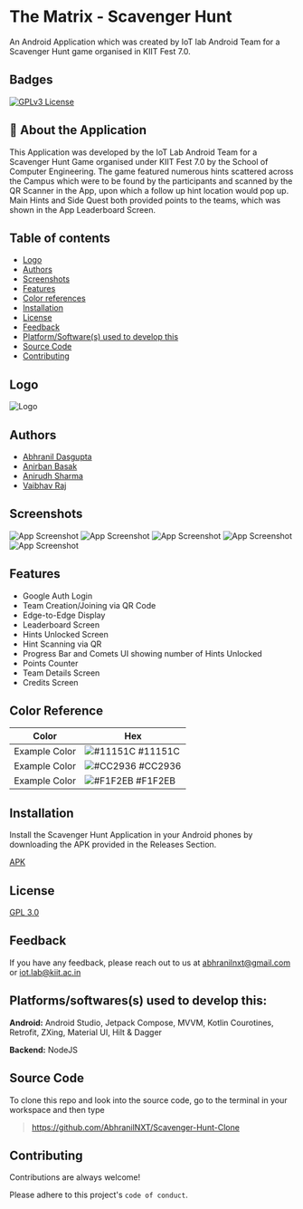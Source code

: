 # The Matrix - Scavenger Hunt

An Android Application which was created by IoT lab Android Team for a Scavenger Hunt game organised in KIIT Fest 7.0.

## Badges

[![GPLv3 License](https://img.shields.io/badge/License-GPL%20v3-yellow.svg)](https://www.gnu.org/licenses/gpl-3.0.en.html)


## 🚀 About the Application

This Application was developed by the IoT Lab Android Team for a Scavenger Hunt Game organised under KIIT Fest 7.0 by the School of Computer Engineering. The game featured numerous hints scattered across the Campus which were to be found by the participants and scanned by the QR Scanner in the App, upon which a follow up hint location would pop up. Main Hints and Side Quest both provided points to the teams, which was shown in the App Leaderboard Screen.

## Table of contents
- [Logo](https://github.com/AbhranilNXT/Scavenger-Hunt-App?tab=readme-ov-file#logo)
- [Authors](https://github.com/AbhranilNXT/Scavenger-Hunt-App?tab=readme-ov-file#authors)
- [Screenshots](https://github.com/AbhranilNXT/Scavenger-Hunt-App?tab=readme-ov-file#screenshots)
- [Features](https://github.com/AbhranilNXT/Scavenger-Hunt-App?tab=readme-ov-file#features)
- [Color references](https://github.com/AbhranilNXT/Scavenger-Hunt-App?tab=readme-ov-file#color-reference)
- [Installation](https://github.com/AbhranilNXT/Scavenger-Hunt-App?tab=readme-ov-file#installation)
- [License](https://github.com/AbhranilNXT/Scavenger-Hunt-App?tab=readme-ov-file#license)
- [Feedback](https://github.com/AbhranilNXT/Scavenger-Hunt-App?tab=readme-ov-file#feedback)
- [Platform/Software(s) used to develop this](https://github.com/AbhranilNXT/Scavenger-Hunt-App?tab=readme-ov-file#platformssoftwares-used-to-develop-this)
- [Source Code](https://github.com/AbhranilNXT/Scavenger-Hunt-App?tab=readme-ov-file#source-code)
- [Contributing](https://github.com/AbhranilNXT/Scavenger-Hunt-App?tab=readme-ov-file#contributing)


## Logo

![Logo](https://i.postimg.cc/HLM9s3Jt/ic-launcher.png)


## Authors

- [Abhranil Dasgupta](https://github.com/AbhranilNXT)
- [Anirban Basak](https://github.com/basakjeet08)
- [Anirudh Sharma](https://github.com/Minecraftian14)
- [Vaibhav Raj](https://github.com/dead8309)


## Screenshots

![App Screenshot](https://i.postimg.cc/vT9HjgDX/Screenshot-2024-03-10-133332.png)
![App Screenshot](https://i.postimg.cc/xCDZ5XD9/Screenshot-2024-03-10-133354.png)
![App Screenshot](https://i.postimg.cc/rFxNGfyR/Whats-App-Image-2024-03-10-at-13-31-32-b81c91e9.jpg)
![App Screenshot](https://i.postimg.cc/WbvXHBHw/Whats-App-Image-2024-03-10-at-13-31-32-28c0ff1a.jpg)
![App Screenshot](https://i.postimg.cc/mkqpckwx/Whats-App-Image-2024-03-10-at-13-31-31-68280f95.jpg)
## Features

- Google Auth Login
- Team Creation/Joining via QR Code
- Edge-to-Edge Display
- Leaderboard Screen
- Hints Unlocked Screen
- Hint Scanning via QR
- Progress Bar and Comets UI showing number of Hints Unlocked
- Points Counter
- Team Details Screen
- Credits Screen

## Color Reference

| Color             | Hex                                                                |
| ----------------- | ------------------------------------------------------------------ |
| Example Color | ![#11151C](https://via.placeholder.com/10/11151C?text=+) #11151C |
| Example Color | ![#CC2936](https://via.placeholder.com/10/CC2936?text=+) #CC2936 |
| Example Color | ![#F1F2EB](https://via.placeholder.com/10/F1F2EB?text=+) #F1F2EB |


## Installation

Install the Scavenger Hunt Application in your Android phones by downloading the APK provided in the Releases Section.

[APK](https://github.com/AbhranilNXT/Scavenger-Hunt-Clone/releases/tag/v1.0.1) 
    
## License

[GPL 3.0](https://github.com/AbhranilNXT/Scavenger-Hunt-Clone?tab=GPL-3.0-1-ov-file#readme)


## Feedback

If you have any feedback, please reach out to us at abhranilnxt@gmail.com or iot.lab@kiit.ac.in


## Platforms/softwares(s) used to develop this:

**Android:** Android Studio, Jetpack Compose, MVVM, Kotlin Courotines, Retrofit, ZXing, Material UI, Hilt & Dagger

**Backend:** NodeJS


## Source Code

To clone this repo and look into the source code, go to the terminal in your workspace and then type

> https://github.com/AbhranilNXT/Scavenger-Hunt-Clone


## Contributing

Contributions are always welcome!

Please adhere to this project's `code of conduct`.

